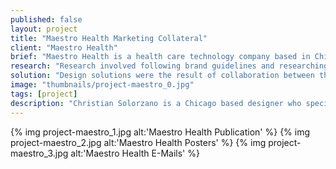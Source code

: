 ```yaml
---
published: false
layout: project
title: "Maestro Health Marketing Collateral"
client: "Maestro Health"
brief: "Maestro Health is a health care technology company based in Chicago. During my time as Junior Graphic Designer, I was responsible for creating print collateral whilst adhering to their brand guidelines."
research: "Research involved following brand guidelines and researching design trends."
solution: "Design solutions were the result of collaboration between the marketing department, senior designer, and I. "
image: "thumbnails/project-maestro_0.jpg"
tags: [project]
description: "Christian Solorzano is a Chicago based designer who specializes in creating identities, design systems, interfaces, and thoughtful ideas for diverse audiences."
---
```

{% img project-maestro_1.jpg alt:'Maestro Health Publication' %}
{% img project-maestro_2.jpg alt:'Maestro Health Posters' %}
{% img project-maestro_3.jpg alt:'Maestro Health E-Mails' %}